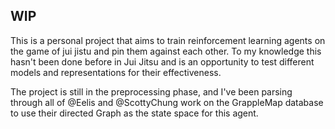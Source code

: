 ## WIP

This is a personal project that aims to train reinforcement learning agents on the game of jui jistu and pin them against each other. To my knowledge this hasn't been done before in Jui Jitsu and is an opportunity to test different models and representations for their effectiveness.

The project is still in the preprocessing phase, and I've been parsing through all of @Eelis and @ScottyChung work on the GrappleMap database to use their directed Graph as the state space for this agent. 
